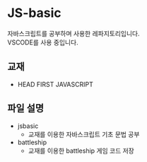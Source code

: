 # JS-basic
자바스크립트를 공부하며 사용한 레파지토리입니다.  
VSCODE를 사용 중입니다.

## 교재
* HEAD FIRST JAVASCRIPT
  
## 파일 설명
* jsbasic
  * 교재를 이용한 자바스크립트 기초 문법 공부
* battleship
  * 교재를 이용한 battleship 게임 코드 저장


